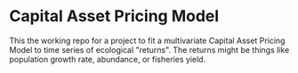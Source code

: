 # Capital Asset Pricing Model

This the working repo for a project to fit a multivariate Capital Asset Pricing Model to time series of ecological "returns". The returns might be things like population growth rate, abundance, or fisheries yield.
